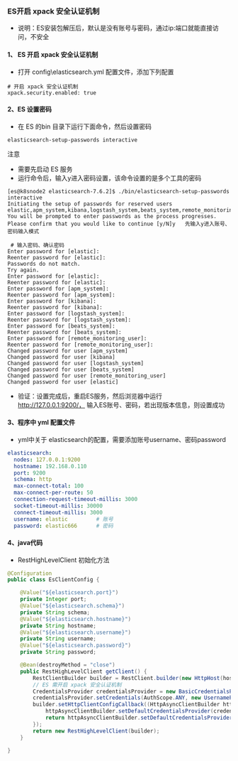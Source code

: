 ###   ES开启 xpack 安全认证机制
* 说明：ES安装包解压后，默认是没有账号与密码，通过ip:端口就能直接访问，不安全

####  1、 ES 开启 xpack 安全认证机制
* 打开 config\elasticsearch.yml 配置文件，添加下列配置

```
# 开启 xpack 安全认证机制
xpack.security.enabled: true
```

####  2、ES 设置密码
* 在 ES 的bin 目录下运行下面命令，然后设置密码

```
elasticsearch-setup-passwords interactive           
```

注意
* 需要先启动 ES 服务
* 运行命令后，输入y进入密码设置，该命令设置的是多个工具的密码

```
[es@k8snode2 elasticsearch-7.6.2]$ ./bin/elasticsearch-setup-passwords interactive
Initiating the setup of passwords for reserved users elastic,apm_system,kibana,logstash_system,beats_system,remote_monitoring_user.
You will be prompted to enter passwords as the process progresses.
Please confirm that you would like to continue [y/N]y   先输入y进入账号、密码输入模式
 
 # 输入密码、确认密码
Enter password for [elastic]: 
Reenter password for [elastic]: 
Passwords do not match.
Try again.
Enter password for [elastic]: 
Reenter password for [elastic]: 
Enter password for [apm_system]: 
Reenter password for [apm_system]: 
Enter password for [kibana]: 
Reenter password for [kibana]: 
Enter password for [logstash_system]: 
Reenter password for [logstash_system]: 
Enter password for [beats_system]: 
Reenter password for [beats_system]: 
Enter password for [remote_monitoring_user]: 
Reenter password for [remote_monitoring_user]: 
Changed password for user [apm_system]             
Changed password for user [kibana]
Changed password for user [logstash_system]
Changed password for user [beats_system]
Changed password for user [remote_monitoring_user]
Changed password for user [elastic]
```

* 验证：设置完成后，重启ES服务，然后浏览器中运行 http://127.0.0.1:9200/，
输入ES账号、密码，若出现版本信息，则设置成功


####  3、程序中 yml 配置文件
* yml中关于 elasticsearch的配置，需要添加账号username、密码password 

```yaml
elasticsearch:
  nodes: 127.0.0.1:9200
  hostname: 192.168.0.110
  port: 9200
  schema: http
  max-connect-total: 100
  max-connect-per-route: 50
  connection-request-timeout-millis: 3000
  socket-timeout-millis: 30000
  connect-timeout-millis: 3000
  username: elastic         # 账号
  password: elastic666      # 密码
```

#### 4、java代码
* RestHighLevelClient 初始化方法

```java
@Configuration
public class EsClientConfig {

    @Value("${elasticsearch.port}")
    private Integer port;
    @Value("${elasticsearch.schema}")
    private String schema;
    @Value("${elasticsearch.hostname}")
    private String hostname;
    @Value("${elasticsearch.username}")
    private String username;
    @Value("${elasticsearch.password}")
    private String password;

    @Bean(destroyMethod = "close")
    public RestHighLevelClient getClient() {
        RestClientBuilder builder = RestClient.builder(new HttpHost(hostname, port, schema));
        // ES 需开启 xpack 安全认证机制
        CredentialsProvider credentialsProvider = new BasicCredentialsProvider();
        credentialsProvider.setCredentials(AuthScope.ANY, new UsernamePasswordCredentials(username, password));
        builder.setHttpClientConfigCallback((HttpAsyncClientBuilder httpAsyncClientBuilder) -> {
            httpAsyncClientBuilder.setDefaultCredentialsProvider(credentialsProvider);
            return httpAsyncClientBuilder.setDefaultCredentialsProvider(credentialsProvider);
        });
        return new RestHighLevelClient(builder);
    }

}
```
